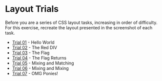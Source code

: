 Layout Trials
=============
Before you are a series of CSS layout tasks, increasing in order of difficulty. 
For this exercise, recreate the layout presented in the screenshot of each task.

* [Trial 01](001.md) - Hello World
* [Trial 02](002.md) - The Red DIV
* [Trial 03](003.md) - The Flag
* [Trial 04](004.md) - The Flag Returns
* [Trial 05](005.md) - Mixing and Matching
* [Trial 06](006.md) - Mixing and Mixing
* [Trial 07](007.md) - OMG Ponies!

